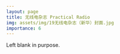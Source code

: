 ```yaml
---
layout: page
title: 无线电杂志 Practical Radio
img: assets/img/19无线电杂志（新华）封面.jpg
importance: 6
---
```


Left blank in purpose.

